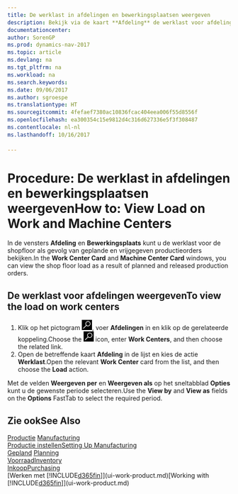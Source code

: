 ```yaml
---
title: De werklast in afdelingen en bewerkingsplaatsen weergeven
description: Bekijk via de kaart **Afdeling** de werklast voor afdelingen als gevolg van vrijgegeven productieorders.
documentationcenter: 
author: SorenGP
ms.prod: dynamics-nav-2017
ms.topic: article
ms.devlang: na
ms.tgt_pltfrm: na
ms.workload: na
ms.search.keywords: 
ms.date: 09/06/2017
ms.author: sgroespe
ms.translationtype: HT
ms.sourcegitcommit: 4fefaef7380ac10836fcac404eea006f55d8556f
ms.openlocfilehash: ea300354c15e9812d4c316d627336e5f3f308487
ms.contentlocale: nl-nl
ms.lasthandoff: 10/16/2017

---
```

# <a name="how-to-view-load-on-work-and-machine-centers"></a><span data-ttu-id="b91c3-103">Procedure: De werklast in afdelingen en bewerkingsplaatsen weergeven</span><span class="sxs-lookup"><span data-stu-id="b91c3-103">How to: View Load on Work and Machine Centers</span></span>
<span data-ttu-id="b91c3-104">In de vensters **Afdeling** en **Bewerkingsplaats** kunt u de werklast voor de shopfloor als gevolg van geplande en vrijgegeven productieorders bekijken.</span><span class="sxs-lookup"><span data-stu-id="b91c3-104">In the **Work Center Card** and **Machine Center Card** windows, you can view the shop floor load as a result of planned and released production orders.</span></span>    

## <a name="to-view-the-load-on-work-centers"></a><span data-ttu-id="b91c3-105">De werklast voor afdelingen weergeven</span><span class="sxs-lookup"><span data-stu-id="b91c3-105">To view the load on work centers</span></span>  
1.  <span data-ttu-id="b91c3-106">Klik op het pictogram ![Zoeken naar pagina of rapport](media/ui-search/search_small.png "pictogram Zoeken naar pagina of rapport"), voer **Afdelingen** in en klik op de gerelateerde koppeling.</span><span class="sxs-lookup"><span data-stu-id="b91c3-106">Choose the ![Search for Page or Report](media/ui-search/search_small.png "Search for Page or Report icon") icon, enter **Work Centers**, and then choose the related link.</span></span>  
2.  <span data-ttu-id="b91c3-107">Open de betreffende kaart **Afdeling** in de lijst en kies de actie **Werklast**.</span><span class="sxs-lookup"><span data-stu-id="b91c3-107">Open the relevant **Work Center** card from the list, and then choose the **Load** action.</span></span>  

<span data-ttu-id="b91c3-108">Met de velden **Weergeven per** en **Weergeven als** op het sneltabblad **Opties** kunt u de gewenste periode selecteren.</span><span class="sxs-lookup"><span data-stu-id="b91c3-108">Use the **View by** and **View as** fields on the **Options** FastTab to select the required period.</span></span>  

## <a name="see-also"></a><span data-ttu-id="b91c3-109">Zie ook</span><span class="sxs-lookup"><span data-stu-id="b91c3-109">See Also</span></span>  
<span data-ttu-id="b91c3-110">[Productie](production-manage-manufacturing.md)  </span><span class="sxs-lookup"><span data-stu-id="b91c3-110">[Manufacturing](production-manage-manufacturing.md)  </span></span>  
[<span data-ttu-id="b91c3-111">Productie instellen</span><span class="sxs-lookup"><span data-stu-id="b91c3-111">Setting Up Manufacturing</span></span>](production-configure-production-processes.md)  
<span data-ttu-id="b91c3-112">[Gepland](production-planning.md)    </span><span class="sxs-lookup"><span data-stu-id="b91c3-112">[Planning](production-planning.md)    </span></span>  
[<span data-ttu-id="b91c3-113">Voorraad</span><span class="sxs-lookup"><span data-stu-id="b91c3-113">Inventory</span></span>](inventory-manage-inventory.md)  
[<span data-ttu-id="b91c3-114">Inkoop</span><span class="sxs-lookup"><span data-stu-id="b91c3-114">Purchasing</span></span>](purchasing-manage-purchasing.md)  
<span data-ttu-id="b91c3-115">[Werken met [!INCLUDE[d365fin](includes/d365fin_md.md)]](ui-work-product.md)</span><span class="sxs-lookup"><span data-stu-id="b91c3-115">[Working with [!INCLUDE[d365fin](includes/d365fin_md.md)]](ui-work-product.md)</span></span>


